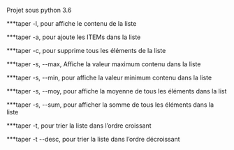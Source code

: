 Projet sous python 3.6


***taper -l, pour affiche le contenu de la liste

***taper -a, pour ajoute les ITEMs dans la liste

***taper -c, pour supprime tous les éléments de la liste

***taper -s, --max, Affiche la valeur maximum contenu dans la liste

***taper -s, --min, pour affiche la valeur minimum contenu dans la liste

***taper -s, --moy, pour affiche la moyenne de tous les éléments dans la list

***taper -s, --sum, pour afficher la somme de tous les éléments dans la liste 

***taper -t, pour trier la liste dans l’ordre croissant

***taper -t  --desc, pour trier la liste dans l’ordre décroissant
